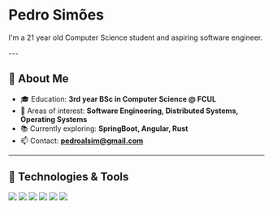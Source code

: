 <h1>Pedro Simões</h1>
<p>
  I'm a 21 year old Computer Science student and aspiring software engineer. 
</p>
---

## 👤 About Me

- 🎓 Education: **3rd year BSc in Computer Science @ FCUL**
- 🔬 Areas of interest: **Software Engineering, Distributed Systems, Operating Systems**
- 📚 Currently exploring: **SpringBoot, Angular, Rust**
- 📫 Contact: **pedroalsim@gmail.com**

---

## 🧰 Technologies & Tools

<p align="left">
  <img src="https://img.shields.io/badge/Java-ED8B00?style=for-the-badge&logo=java&logoColor=white"/>
  <img src="https://img.shields.io/badge/C-00599C?style=for-the-badge&logo=c&logoColor=white"/>
  <img src="https://img.shields.io/badge/C++-00599C?style=for-the-badge&logo=c%2B%2B&logoColor=white"/>
  <img src="https://img.shields.io/badge/Python-3776AB?style=for-the-badge&logo=python&logoColor=white"/>
  <img src="https://img.shields.io/badge/Linux-FCC624?style=for-the-badge&logo=linux&logoColor=black"/>
  <img src="https://img.shields.io/badge/Git-F05032?style=for-the-badge&logo=git&logoColor=white"/>
</p>
